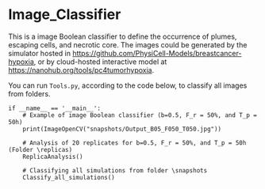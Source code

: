 # Image_Classifier
 
This is a image Boolean classifier to define the occurrence of plumes, escaping cells, and necrotic core. The images could be generated by the simulator hosted in https://github.com/PhysiCell-Models/breastcancer-hypoxia, or by cloud-hosted interactive model at https://nanohub.org/tools/pc4tumorhypoxia.

You can run `Tools.py`, according to the code below,  to classify all images from folders.

```
if __name__ == '__main__':
    # Example of image Boolean classifier (b=0.5, F_r = 50%, and T_p = 50h) 
    print(ImageOpenCV("snapshots/Output_B05_F050_T050.jpg"))

    # Analysis of 20 replicates for b=0.5, F_r = 50%, and T_p = 50h (Folder \replicas)
    ReplicaAnalysis()

    # Classifying all simulations from folder \snapshots
    Classify_all_simulations()
```